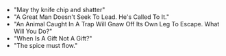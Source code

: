 - "May thy knife chip and shatter"
- "A Great Man Doesn't Seek To Lead. He's Called To It." 
- "An Animal Caught In A Trap Will Gnaw Off Its Own Leg To Escape. What Will You Do?" 
- "When Is A Gift Not A Gift?"
- "The spice must flow."
